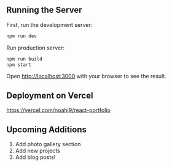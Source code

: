 ## Running the Server

First, run the development server:

```bash
npm run dev
```

Run production server:
```bash
npm run build
npm start
```

Open [http://localhost:3000](http://localhost:3000) with your browser to see the result.

## Deployment on Vercel

https://vercel.com/noahj9/react-portfolio

## Upcoming Additions
1. Add photo gallery section
2. Add new projects
3. Add blog posts!


